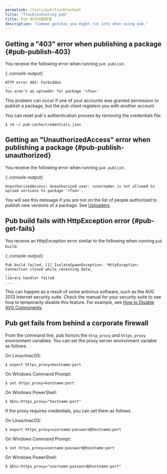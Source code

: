 ```yaml
---
permalink: /tools/pub/troubleshoot
title: "Troubleshooting pub"
title: Pub 命令问题排查
description: "Common gotchas you might run into when using pub."
---
```


## Getting a "403" error when publishing a package {#pub-publish-403}

You receive the following error when running `pub publish`:

{:.console-output}
```nocode
HTTP error 403: Forbidden
...
You aren't an uploader for package '<foo>'
```

This problem can occur if one of your accounts was granted permission to
publish a package, but the pub client registers you with another account.

You can reset pub's authentication process by removing the credentials file:

```terminal
$ rm ~/.pub-cache/credentials.json
```

## Getting an "UnauthorizedAccess" error when publishing a package {#pub-publish-unauthorized}

You receive the following error when running `pub publish`:

{:.console-output}
```nocode
UnauthorizedAccess: Unauthorized user: <username> is not allowed to upload versions to package '<foo>'.
```

You will see this message if you are not on the list of people
authorized to publish new versions of a package.
See [Uploaders](/tools/pub/publishing#uploaders).

## Pub build fails with HttpException error {#pub-get-fails}

You receive an HttpException error similar to the following when
running `pub build`:

{:.console-output}
```nocode
Pub build failed, [1] IsolateSpawnException: 'HttpException: Connection closed while receiving data,
...
library handler failed
...
```

This can happen as a result of some antivirus software, such as the
AVG 2013 Internet security suite. Check the manual for your security
suite to see how to temporarily
disable this feature. For example, see
[How to Disable AVG Components](https://support.avg.com/SupportArticleView?urlName=How-to-disable-AVG).

## Pub get fails from behind a corporate firewall

From the command line, pub honors the `http_proxy` and `https_proxy`
environment variables.
You can set the proxy server environment variable as follows.

On Linux/macOS:

```terminal
$ export https_proxy=hostname:port
```

On Windows Command Prompt:

```terminal
$ set https_proxy=hostname:port
```

On Windows PowerShell:

```terminal
$ $Env:https_proxy="hostname:port"
```

If the proxy requires credentials, you can set them as follows.

On Linux/macOS:

```terminal
$ export https_proxy=username:password@hostname:port
```

On Windows Command Prompt:

```terminal
$ set https_proxy=username:password@hostname:port
```

On Windows PowerShell:

```terminal
$ $Env:https_proxy="username:password@hostname:port"
```

